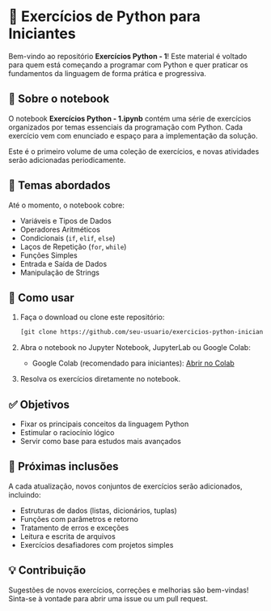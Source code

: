 # 🐍 Exercícios de Python para Iniciantes

Bem-vindo ao repositório **Exercícios Python - 1**! Este material é voltado para quem está começando a programar com Python e quer praticar os fundamentos da linguagem de forma prática e progressiva.

## 📘 Sobre o notebook

O notebook **Exercícios Python - 1.ipynb** contém uma série de exercícios organizados por temas essenciais da programação com Python. Cada exercício vem com enunciado e espaço para a implementação da solução.

Este é o primeiro volume de uma coleção de exercícios, e novas atividades serão adicionadas periodicamente.

## 🧠 Temas abordados

Até o momento, o notebook cobre:

* Variáveis e Tipos de Dados
* Operadores Aritméticos
* Condicionais (`if`, `elif`, `else`)
* Laços de Repetição (`for`, `while`)
* Funções Simples
* Entrada e Saída de Dados
* Manipulação de Strings

## 🚀 Como usar

1. Faça o download ou clone este repositório:

   ```bash
   [git clone https://github.com/seu-usuario/exercicios-python-iniciantes.git](https://github.com/NatanMauricio1995/Exercicios-Python---basic.git)]
   ```

2. Abra o notebook no Jupyter Notebook, JupyterLab ou Google Colab:

   * Google Colab (recomendado para iniciantes):
     [Abrir no Colab](https://colab.research.google.com/)

3. Resolva os exercícios diretamente no notebook.

## ✅ Objetivos

* Fixar os principais conceitos da linguagem Python
* Estimular o raciocínio lógico
* Servir como base para estudos mais avançados

## 📌 Próximas inclusões

A cada atualização, novos conjuntos de exercícios serão adicionados, incluindo:

* Estruturas de dados (listas, dicionários, tuplas)
* Funções com parâmetros e retorno
* Tratamento de erros e exceções
* Leitura e escrita de arquivos
* Exercícios desafiadores com projetos simples

## 💡 Contribuição

Sugestões de novos exercícios, correções e melhorias são bem-vindas! Sinta-se à vontade para abrir uma issue ou um pull request.
